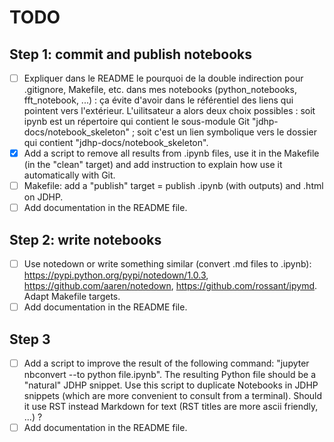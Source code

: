 # TODO

## Step 1: commit and publish notebooks

* [ ] Expliquer dans le README le pourquoi de la double indirection pour
      .gitignore, Makefile, etc. dans mes notebooks (python_notebooks,
      fft_notebook, ...) : ça évite d'avoir dans le référentiel des
      liens qui pointent vers l'extérieur. L'uilitsateur a alors deux choix
      possibles : soit ipynb est un répertoire qui contient le sous-module Git
      "jdhp-docs/notebook_skeleton" ; soit c'est un lien symbolique vers le
      dossier qui contient "jdhp-docs/notebook_skeleton".
* [x] Add a script to remove all results from .ipynb files, use it in the
      Makefile (in the "clean" target) and add instruction to explain how use
      it automatically with Git.
* [ ] Makefile: add a "publish" target = publish .ipynb (with outputs) and
      .html on JDHP.
* [ ] Add documentation in the README file.

## Step 2: write notebooks

* [ ] Use notedown or write something similar (convert .md files to .ipynb):
      https://pypi.python.org/pypi/notedown/1.0.3,
      https://github.com/aaren/notedown,
      https://github.com/rossant/ipymd.
      Adapt Makefile targets.
* [ ] Add documentation in the README file.

## Step 3

* [ ] Add a script to improve the result of the following command:
      "jupyter nbconvert --to python file.ipynb".
      The resulting Python file should be a "natural" JDHP snippet.
      Use this script to duplicate Notebooks in JDHP snippets (which are more
      convenient to consult from a terminal).
      Should it use RST instead Markdown for text (RST titles are more ascii
      friendly, ...) ?
* [ ] Add documentation in the README file.

